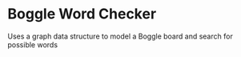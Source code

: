 # Boggle Word Checker

Uses a graph data structure to model a Boggle board and search for possible words
